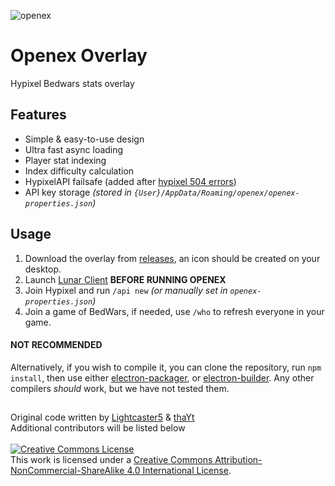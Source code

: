 ![openex](https://i.imgur.com/oB3R44V.png)
# Openex Overlay
Hypixel Bedwars stats overlay

## Features
- Simple & easy-to-use design
- Ultra fast async loading
- Player stat indexing
- Index difficulty calculation
- HypixelAPI failsafe (added after [hypixel 504 errors](https://hypixel.net/threads/hypixel-api-returning-504-gateway-timeout-error.4649225/))
- API key storage *(stored in `{User}/AppData/Roaming/openex/openex-properties.json`)*

## Usage
1. Download the overlay from [releases](https://github.com/Lightcaster5/Openex-Overlay/releases), an icon should be created on your desktop.
2. Launch [Lunar Client](https://lunarclient.com/download) **BEFORE RUNNING OPENEX**
3. Join Hypixel and run `/api new` *(or manually set in `openex-properties.json`)*
4. Join a game of BedWars, if needed, use `/who` to refresh everyone in your game.

#### NOT RECOMMENDED
Alternatively, if you wish to compile it, you can clone the repository, run `npm install`, then use either [electron-packager](https://electron.github.io/electron-packager/main/), or [electron-builder](https://www.electron.build/). Any other compilers *should* work, but we have not tested them.

##
Original code written by [Lightcaster5](https://github.com/Lightcaster5) & [thaYt](https://github.com/thaYt)
<br>
Additional contributors will be listed below
<br><br>
<a rel="license" href="http://creativecommons.org/licenses/by-nc-sa/4.0/"><img alt="Creative Commons License" style="border-width:0" src="https://i.creativecommons.org/l/by-nc-sa/4.0/88x31.png" /></a><br />This work is licensed under a <a rel="license" href="http://creativecommons.org/licenses/by-nc-sa/4.0/">Creative Commons Attribution-NonCommercial-ShareAlike 4.0 International License</a>.

